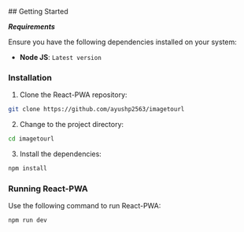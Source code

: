 
 ##  Getting Started

***Requirements***

Ensure you have the following dependencies installed on your system:

* **Node JS**: `Latest version`

###  Installation

1. Clone the React-PWA repository:

```sh
git clone https://github.com/ayushp2563/imagetourl
```

2. Change to the project directory:

```sh
cd imagetourl
```

3. Install the dependencies:

```sh
npm install
```

###  Running React-PWA

Use the following command to run React-PWA:

```sh
npm run dev
```
